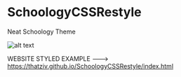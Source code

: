 # SchoologyCSSRestyle
Neat Schoology Theme

![alt text](https://github.com/ThatZiv/SchoologyCSSRestyle/blob/master/example.png)

WEBSITE STYLED EXAMPLE ---> https://thatziv.github.io/SchoologyCSSRestyle/index.html

